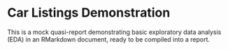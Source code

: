 # Car Listings Demonstration
This is a mock quasi-report demonstrating basic exploratory data analysis (EDA) in an RMarkdown document, ready to be compiled into a report.
